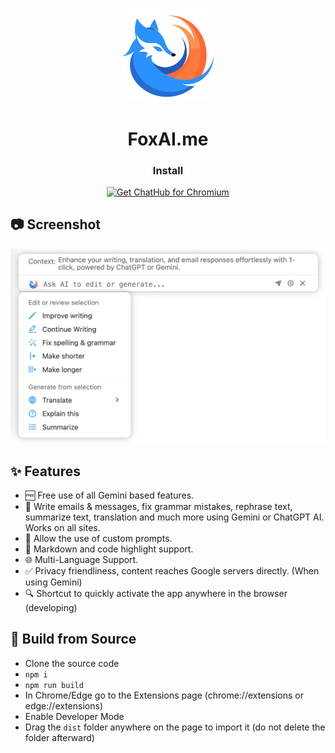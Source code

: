 <p align="center">
    <img src="./public/icon.png" width="150">
</p>

<h1 align="center">FoxAI.me</h1>

<div align="center">

### Install

<a href="https://chromewebstore.google.com/detail/ejnkjnlcbibbdhbegdkjicklfcbjbnkn?utm_source=github"><img src="https://user-images.githubusercontent.com/64502893/231991498-8df6dd63-727c-41d0-916f-c90c15127de3.png" width="200" alt="Get ChatHub for Chromium"></a>

</div>

## 📷 Screenshot

![Screenshot](screenshots/extension.png?raw=true)

## ✨ Features

- 🆓 Free use of all Gemini based features.
- 🚀 Write emails & messages, fix grammar mistakes, rephrase text, summarize text, translation and much more using Gemini or ChatGPT AI. Works on all sites.
- 🚀 Allow the use of custom prompts.
- 🎨 Markdown and code highlight support.
- 🌐 Multi-Language Support.
- ✅ Privacy friendliness, content reaches Google servers directly. (When using Gemini)
- 🔍 Shortcut to quickly activate the app anywhere in the browser (developing)

## 🔨 Build from Source

- Clone the source code
- `npm i`
- `npm run build`
- In Chrome/Edge go to the Extensions page (chrome://extensions or edge://extensions)
- Enable Developer Mode
- Drag the `dist` folder anywhere on the page to import it (do not delete the folder afterward)